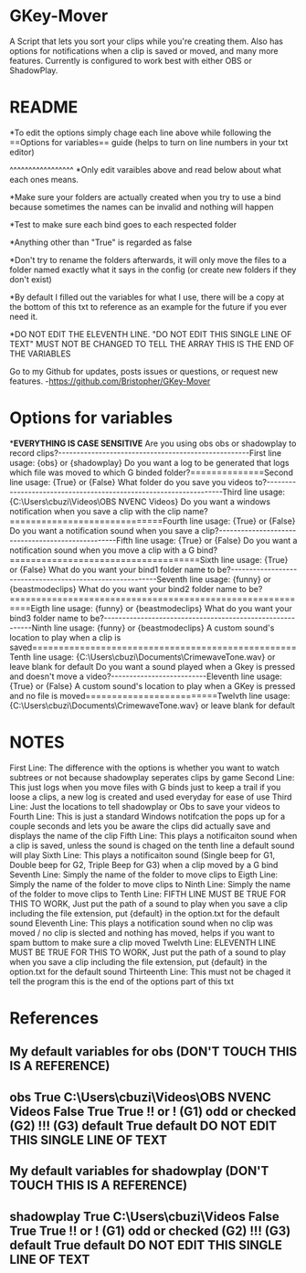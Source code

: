 # GKey-Mover
A Script that lets you sort your clips while you're creating them. Also has options for notifications when a clip is saved or moved, and many more features. Currently is configured to work best with either OBS or ShadowPlay.





# README
*To edit the options simply chage each line above while following the ==Options for variables== guide (helps to turn on line numbers in your txt editor)

^^^^^^^^^^^^^^^^^
*Only edit varaibles above and read below about what each ones means.

*Make sure your folders are actually created when you try to use a bind because sometimes the names can be invalid and nothing will happen

*Test to make sure each bind goes to each respected folder

*Anything other than "True" is regarded as false

*Don't try to rename the folders afterwards, it will only move the files to a folder named exactly what it says in the config (or create new folders if they don't exist)

*By default I filled out the variables for what I use,
there will be a copy at the bottom of this txt to reference as an example for the future if you ever need it.

*DO NOT EDIT THE ELEVENTH LINE. "DO NOT EDIT THIS SINGLE LINE OF TEXT" MUST NOT BE CHANGED TO TELL THE ARRAY THIS IS THE END OF THE VARIABLES

Go to my Github for updates, posts issues or questions, or request new features.
-https://github.com/Bristopher/GKey-Mover








# Options for variables
*********EVERYTHING IS CASE SENSITIVE********
Are you using obs obs or shadowplay to record clips?----------------------------------------------------First line usage: {obs} or {shadowplay}
Do you want a log to be generated that logs which file was moved to which G binded folder?==============Second line usage: {True} or {False}
What folder do you save you videos to?------------------------------------------------------------------Third line usage: {C:\Users\cbuzi\Videos\OBS NVENC Videos} 
Do you want a windows notification when you save a clip with the clip name?=============================Fourth line usage: {True} or {False} 
Do you want a notification sound when you save a clip?--------------------------------------------------Fifth line usage: {True} or {False} 
Do you want a notification sound when you move a clip with a G bind?====================================Sixth line usage: {True} or {False} 
What do you want your bind1 folder name to be?----------------------------------------------------------Seventh line usage: {funny} or {beastmodeclips}
What do you want your bind2 folder name to be?==========================================================Eigth line usage: {funny} or {beastmodeclips}
What do you want your bind3 folder name to be?----------------------------------------------------------Ninth line usage: {funny} or {beastmodeclips}
A custom sound's location to play when a clip is saved==================================================Tenth line usage: {C:\Users\cbuzi\Documents\CrimewaveTone.wav} or leave blank for default
Do you want a sound played when a Gkey is pressed and doesn't move a video?--------------------------Eleventh line usage: {True} or {False}
A custom sound's location to play when a GKey is pressed and no file is moved=========================Twelvth line usage: {C:\Users\cbuzi\Documents\CrimewaveTone.wav} or leave blank for default








# NOTES
First Line: 	The difference with the options is whether you want to watch subtrees or not because shadowplay seperates clips by game
Second Line: 	This just logs when you move files with G binds just to keep a trail if you loose a clips, a new log is created and used everyday for ease of use
Third Line:	Just the locations to tell shadowplay or Obs to save your videos to
Fourth Line:	This is just a standard Windows notifcation the pops up for a couple seconds and lets you be aware the clips did actually save and displays the name of the clip
Fifth Line:	This plays a notificaiton sound when a clip is saved, unless the sound is chaged on the tenth line a default sound will play
Sixth Line:	This plays a notificaiton sound (Single beep for G1, Double beep for G2, Triple Beep for G3) when a clip moved by a G bind
Seventh Line:	Simply the name of the folder to move clips to
Eigth Line:	Simply the name of the folder to move clips to
Ninth Line:	Simply the name of the folder to move clips to
Tenth Line:	FIFTH LINE MUST BE TRUE FOR THIS TO WORK, Just put the path of a sound to play when you save a clip including the file extension, put {default} in the option.txt for the default sound
Eleventh Line: This plays a notification sound when no clip was moved / no clip is slected and nothing has moved, helps if you want to spam buttom to make sure a clip moved
Twelvth Line: ELEVENTH LINE MUST BE TRUE FOR THIS TO WORK, Just put the path of a sound to play when you save a clip including the file extension, put {default} in the option.txt for the default sound
Thirteenth Line: This must not be chaged it tell the program this is the end of the options part of this txt












# References


My default variables for obs (DON'T TOUCH THIS IS A REFERENCE)
-------------------------------------------------------------------------
obs
True
C:\Users\cbuzi\Videos\OBS NVENC Videos
False
True
True
!! or ! (G1)
odd or checked (G2)
!!! (G3)
default
True
default
DO NOT EDIT THIS SINGLE LINE OF TEXT
-------------------------------------------------------------------------



My default variables for shadowplay (DON'T TOUCH THIS IS A REFERENCE)
-------------------------------------------------------------------------
shadowplay
True
C:\Users\cbuzi\Videos
False
True
True
!! or ! (G1)
odd or checked (G2)
!!! (G3)
default
True
default
DO NOT EDIT THIS SINGLE LINE OF TEXT
------------------------------------------------------------------------
